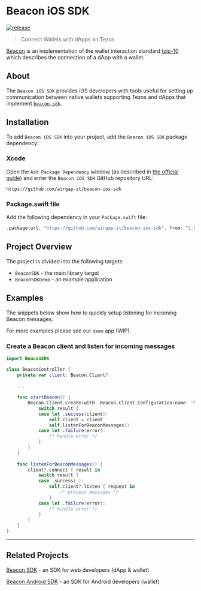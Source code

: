# Beacon iOS SDK

[![release](https://img.shields.io/github/v/tag/airgap-it/beacon-ios-sdk?include_prereleases)](https://github.com/airgap-it/beacon-ios-sdk/releases)

> Connect Wallets with dApps on Tezos

[Beacon](https://walletbeacon.io) is an implementation of the wallet interaction standard [tzip-10](https://gitlab.com/tzip/tzip/blob/master/proposals/tzip-10/tzip-10.md) which describes the connection of a dApp with a wallet.

## About

The `Beacon iOS SDK` provides iOS developers with tools useful for setting up communication between native wallets supporting Tezos and dApps that implement [`beacon-sdk`](https://github.com/airgap-it/beacon-sdk).

## Installation

To add `Beacon iOS SDK` into your project, add the `Beacon iOS SDK` package dependency:

### Xcode

Open the `Add Package Dependency` window (as described in [the official guide](https://developer.apple.com/documentation/xcode/adding_package_dependencies_to_your_app)) and enter the `Beacon iOS SDK` GitHub repository URL:
```
https://github.com/airgap-it/beacon-ios-sdk
```

### Package.swift file

Add the following dependency in your `Package.swift` file:

```swift
.package(url: "https://github.com/airgap-it/beacon-ios-sdk", from: "1.0.0")
```

<!-- TODO: ## Documentation -->

## Project Overview

The project is divided into the following targets:

- `BeaconSDK` - the main library target
- `BeaconSDKDemo` - an example application

## Examples

The snippets below show how to quickly setup listening for incoming Beacon messages.

For more examples please see our `demo` app (WIP).

### Create a Beacon client and listen for incoming messages

```swift
import BeaconSDK

class BeaconController {
    private var client: Beacon.Client?
    
    ...
    
    func startBeacon() {
        Beacon.Client.create(with: Beacon.Client.Configuration(name: "My App")) { result in
            switch result {
            case let .success(client):
                self.client = client
                self.listenForBeaconMessages()
            case let .failure(error):
                /* handle error */
            }
        }
    }
    
    func listenForBeaconMessages() {
        client?.connect { result in
            switch result {
            case .success(_):
                self.client?.listen { request in 
                    /* process messages */ 
                }
            case let .failure(error):
                /* handle error */
            }
        }
    }
}
```

<!-- TODO: ## Development -->

---
## Related Projects

[Beacon SDK](https://github.com/airgap-it/beacon-sdk) - an SDK for web developers (dApp & wallet)

[Beacon Android SDK](https://github.com/airgap-it/beacon-android-sdk) - an SDK for Android developers (wallet)
